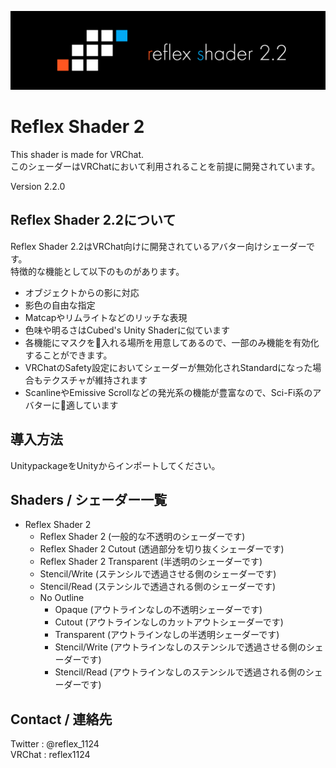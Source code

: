 ![Header](Images/RS_Header.png)

# Reflex Shader 2
This shader is made for VRChat.  
このシェーダーはVRChatにおいて利用されることを前提に開発されています。

Version 2.2.0

## Reflex Shader 2.2について
Reflex Shader 2.2はVRChat向けに開発されているアバター向けシェーダーです。  
特徴的な機能として以下のものがあります。
- オブジェクトからの影に対応
- 影色の自由な指定
- Matcapやリムライトなどのリッチな表現
- 色味や明るさはCubed's Unity Shaderに似ています
- 各機能にマスクを入れる場所を用意してあるので、一部のみ機能を有効化することができます。
- VRChatのSafety設定においてシェーダーが無効化されStandardになった場合もテクスチャが維持されます
- ScanlineやEmissive Scrollなどの発光系の機能が豊富なので、Sci-Fi系のアバターに適しています

## 導入方法
UnitypackageをUnityからインポートしてください。

## Shaders / シェーダー一覧
- Reflex Shader 2
  - Reflex Shader 2 (一般的な不透明のシェーダーです)
  - Reflex Shader 2 Cutout (透過部分を切り抜くシェーダーです)
  - Reflex Shader 2 Transparent (半透明のシェーダーです)
  - Stencil/Write (ステンシルで透過させる側のシェーダーです)
  - Stencil/Read (ステンシルで透過される側のシェーダーです) 
  - No Outline
    - Opaque (アウトラインなしの不透明シェーダーです)
    - Cutout (アウトラインなしのカットアウトシェーダーです)
    - Transparent (アウトラインなしの半透明シェーダーです)
    - Stencil/Write (アウトラインなしのステンシルで透過させる側のシェーダーです) 
    - Stencil/Read (アウトラインなしのステンシルで透過される側のシェーダーです) 

## Contact / 連絡先
Twitter : @reflex_1124  
VRChat : reflex1124